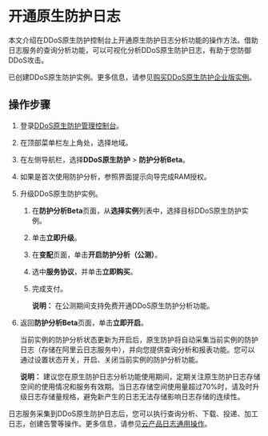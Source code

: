 # 开通原生防护日志

本文介绍在DDoS原生防护控制台上开通原生防护日志分析功能的操作方法。借助日志服务的查询分析功能，可以可视化分析DDoS原生防护日志，有助于您防御DDoS攻击。

已创建DDoS原生防护实例。更多信息，请参见[购买DDoS原生防护企业版实例](/intl.zh-CN/DDoS原生防护用户指南/购买DDoS原生防护企业版实例.md)。

## 操作步骤

1.  登录[DDoS原生防护管理控制台](https://yundun.console.aliyun.com/?spm=a2c4g.11186623.2.6.233662bcGd6bPG&p=ddos#/)。

2.  在顶部菜单栏左上角处，选择地域。

3.  在左侧导航栏，选择**DDoS原生防护** \> **防护分析Beta**。

4.  如果是首次使用防护分析，参照界面提示向导完成RAM授权。

5.  升级DDoS原生防护实例。

    1.  在**防护分析Beta**页面，从**选择实例**列表中，选择目标DDoS原生防护实例。

    2.  单击**立即升级**。

    3.  在**变配**页面，单击**开启防护分析（公测）**。

    4.  选中**服务协议**，并单击**立即购买**。

    5.  完成支付。

        **说明：** 在公测期间支持免费开通DDoS原生防护分析功能。

6.  返回**防护分析Beta**页面，单击**立即开启**。

    当前实例的防护分析状态更新为开启后，原生防护将自动采集当前实例的防护日志（存储在阿里云日志服务中），并向您提供查询分析和报表功能。您可以通过设置状态开关，开启、关闭当前实例的防护分析功能。

    **说明：** 建议您在原生防护日志分析功能使用期间，定期关注原生防护日志存储空间的使用情况和服务有效期。当日志存储空间使用量超过70%时，请及时升级日志存储量规格，避免新产生的日志无法存储影响日志存储的连续性。


日志服务采集到DDoS原生防护日志后，您可以执行查询分析、下载、投递、加工日志，创建告警等操作。更多信息，请参见[云产品日志通用操作](/intl.zh-CN/数据采集/云产品日志采集/云产品日志通用操作.md)。


